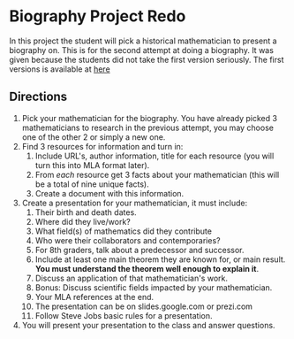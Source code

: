 # Biography Project Redo
In this project the student will pick a historical mathematician to present a biography on.  This is for the second attempt at doing a biography.  It was
given because the students did not take the first version seriously.
The first versions is available at [here](../../2019/math/biography-project)

## Directions

1. Pick your mathematician for the biography.  You have already picked 3
mathematicians to research in the previous attempt, you may choose one of the other
2 or simply a new one.
2. Find 3 resources for information and turn in:
    1. Include URL's, author information, title for each resource (you will turn this into MLA format later).
    2. From *each* resource get 3 facts about your mathematician (this will be a total of nine unique facts).
    3. Create a document with this information.
4. Create a presentation for your mathematician, it must include:
    1. Their birth and death dates.
    2. Where did they live/work?
    3. What field(s) of mathematics did they contribute
    3. Who were their collaborators and contemporaries?
    3. For 8th graders, talk about a predecessor and successor.
    4. Include at least one main theorem they are known for, or main result.
 **You must understand the theorem well enough to explain it**.
    4. Discuss an application of that mathematician's work.
    5. Bonus: Discuss scientific fields impacted by your mathematician.
    6. Your MLA references at the end.
    7. The presentation can be on slides.google.com or prezi.com
    8. Follow Steve Jobs basic rules for a presentation.
5. You will present your presentation to the class and answer questions.
